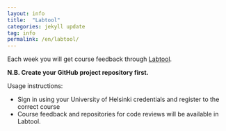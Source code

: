 ```yaml
---
layout: info
title:  "Labtool"
categories: jekyll update
tag: info
permalink: /en/labtool/
---
```


Each week you will get course feedback through [Labtool](https://studies.cs.helsinki.fi/labtool/).

**N.B. Create your GitHub project repository first.**

Usage instructions:

* Sign in using your University of Helsinki credentials and register to the correct course
* Course feedback and repositories for code reviews will be available in Labtool.
